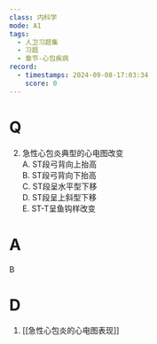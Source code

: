```yaml
---
class: 内科学
mode: A1
tags:
  - 人卫习题集
  - 习题
  - 章节-心包疾病
record:
  - timestamps: 2024-09-08-17:03:34
    score: 0
---
```


# Q
2. 急性心包炎典型的心电图改变  
A. ST段弓背向上抬高  
B. ST段弓背向下抬高  
C. ST段呈水平型下移  
D. ST段呈上斜型下移  
E. ST-T呈鱼钩样改变  
# A
B
# D
1. [[急性心包炎的心电图表现]]